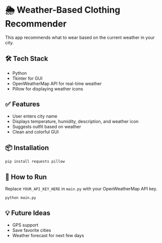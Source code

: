 # 🌦️ Weather-Based Clothing Recommender

This app recommends what to wear based on the current weather in your city.

## 🛠️ Tech Stack
- Python
- Tkinter for GUI
- OpenWeatherMap API for real-time weather
- Pillow for displaying weather icons

## ✅ Features
- User enters city name
- Displays temperature, humidity, description, and weather icon
- Suggests outfit based on weather
- Clean and colorful GUI

## 📦 Installation
```bash
pip install requests pillow
```

## 🚀 How to Run
Replace `YOUR_API_KEY_HERE` in `main.py` with your OpenWeatherMap API key.

```bash
python main.py
```

## 💡 Future Ideas
- GPS support
- Save favorite cities
- Weather forecast for next few days
